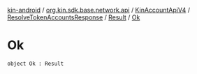 [kin-android](../../../../index.md) / [org.kin.sdk.base.network.api](../../../index.md) / [KinAccountApiV4](../../index.md) / [ResolveTokenAccountsResponse](../index.md) / [Result](index.md) / [Ok](./-ok.md)

# Ok

`object Ok : Result`